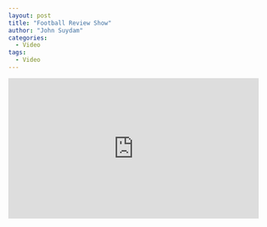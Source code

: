 ```yaml
---
layout: post
title: "Football Review Show"
author: "John Suydam"
categories:
  - Video
tags:
  - Video
---
```


<div style="overflow:hidden;padding-bottom:56.25%;position:relative;height:0;">
<iframe style="left:0;top:0;height:100%;width:100%;position:absolute;" width="560" height="315" src="https://www.youtube.com/embed/P8rc-J-olYY?showinfo=0" frameborder="0" allow="accelerometer; autoplay; encrypted-media; gyroscope; picture-in-picture" allowfullscreen></iframe>
</div>
